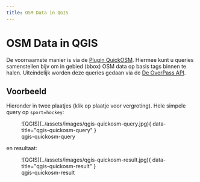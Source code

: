 ```yaml
---
title: OSM Data in QGIS
---
```


# OSM Data in QGIS

De voornaamste manier is via de [Plugin QuickOSM](https://plugins.qgis.org/plugins/QuickOSM/).
Hiermee kunt u queries samenstellen bijv om in gebied (bbox) OSM data op basis tags binnen te halen.
Uiteindelijk worden deze queries gedaan via de [De OverPass API](https://wiki.openstreetmap.org/wiki/Overpass_API).

## Voorbeeld

Hieronder in twee plaatjes (klik op plaatje voor vergroting). Hele simpele query op `sport=hockey`:

<figure markdown>
![QGIS](../assets/images/qgis-quickosm-query.jpg){ data-title="qgis-quickosm-query"  }
<figcaption>qgis-quickosm-query</figcaption>
</figure>

en resultaat:

<figure markdown>
![QGIS](../assets/images/qgis-quickosm-result.jpg){ data-title="qgis-quickosm-result"  }
<figcaption>qgis-quickosm-result</figcaption>
</figure>

